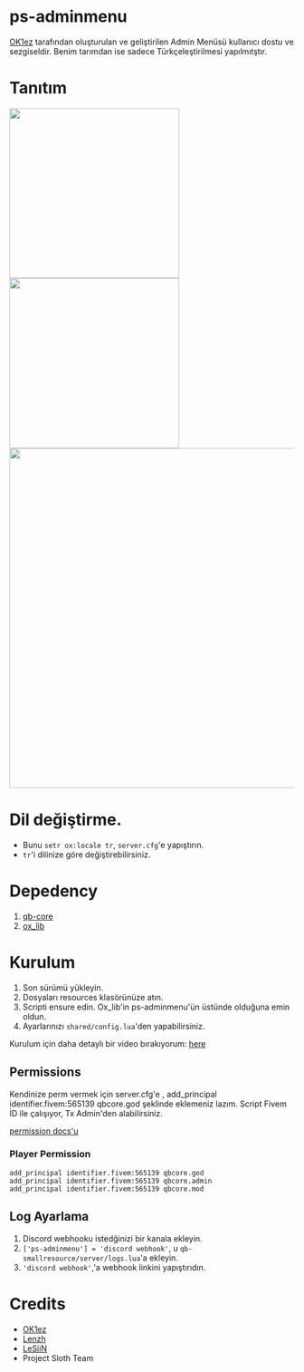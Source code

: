 # ps-adminmenu
[OK1ez](https://github.com/OK1ez) tarafından oluşturulan ve geliştirilen Admin Menüsü kullanıcı dostu ve sezgiseldir. Benim tarımdan ise sadece Türkçeleştirilmesi yapılmıtştır.

# Tanıtım
<img src="https://media.discordapp.net/attachments/1188934972673896498/1189182926559117402/image.png?ex=65a67667&is=65940167&hm=5c42153409557cabfdcc0c97fb0035ead866a7c432b72af7cba150829b6b4231&=&format=webp&quality=lossless&width=351&height=683" width="300">
<img src="https://media.discordapp.net/attachments/1188934972673896498/1189182998965407825/image.png?ex=65a67678&is=65940178&hm=7f9813f55d47aae6b4a275f00b41c667ab304cf5eaf1b0208c6d621f1d5a45b6&=&format=webp&quality=lossless&width=339&height=683" width="300">
<img src="https://media.discordapp.net/attachments/1188934972673896498/1189182926911459368/image.png?ex=65a67667&is=65940167&hm=73c7c48899ef73ec77bad9eedb00589e81b40b8028b0bb1a87674b0727454233&=&format=webp&quality=lossless&width=876&height=683" width="600">

# Dil değiştirme.
- Bunu `setr ox:locale tr`, `server.cfg`'e yapıştırın.
-  `tr`'i dilinize göre değiştirebilirsiniz.
  
# Depedency
1. [qb-core](https://github.com/qbcore-framework/qb-core)
2. [ox_lib](https://github.com/overextended/ox_lib) 

# Kurulum
1. Son sürümü yükleyin.
2. Dosyaları resources klasörünüze atın.
3. Scripti ensure edin. Ox_lib'in ps-adminmenu'ün üstünde olduğuna emin oldun.  
4. Ayarlarınızı `shared/config.lua`'den yapabilirsiniz.

Kurulum için daha detaylı bir video bırakıyorum: [here](https://www.youtube.com/watch?v=aez5RIi8db8&ab_channel=Kamaryn)
   
## Permissions
Kendinize perm vermek için server.cfg'e , add_principal identifier.fivem:565139 qbcore.god şeklinde eklemeniz lazım. 
Script Fivem İD ile çalışıyor, Tx Admin'den alabilirsiniz.

[permission docs'u](https://docs.qbcore.org/qbcore-documentation/guides/setting-permissions)

### Player Permission
```
add_principal identifier.fivem:565139 qbcore.god 
add_principal identifier.fivem:565139 qbcore.admin 
add_principal identifier.fivem:565139 qbcore.mod 
```

## Log Ayarlama
1. Discord webhooku istedğinizi bir kanala ekleyin.
2. `['ps-adminmenu'] = 'discord webhook'`, u  `qb-smallresource/server/logs.lua`'a ekleyin. 
3. `'discord webhook'`,'a webhook linkini yapıştırıdın.

# Credits
* [OK1ez](https://github.com/OK1ez)
* [Lenzh](https://github.com/Lenzh)
* [LeSiiN](https://github.com/LeSiiN)
* Project Sloth Team
